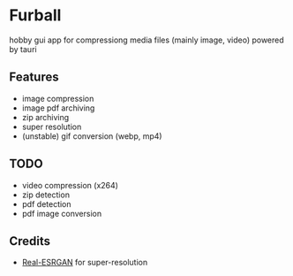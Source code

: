 # Furball

hobby gui app for compressiong media files (mainly image, video) powered by tauri

## Features
- image compression
- image pdf archiving
- zip archiving
- super resolution
- (unstable) gif conversion (webp, mp4)

## TODO
- video compression (x264)
- zip detection
- pdf detection
- pdf image conversion

## Credits

- [Real-ESRGAN](https://github.com/xinntao/Real-ESRGAN) for super-resolution
